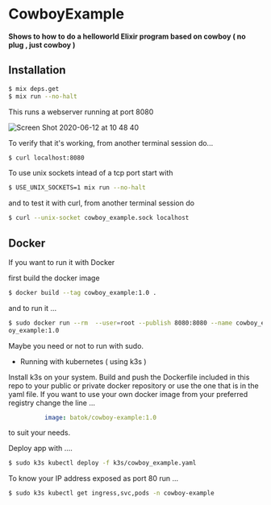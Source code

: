 # CowboyExample

**Shows to how to do a helloworld Elixir program based on cowboy ( no plug , just cowboy )**

## Installation

```bash
$ mix deps.get
$ mix run --no-halt
```

This runs a webserver running at port 8080

![Screen Shot 2020-06-12 at 10 48 40](https://user-images.githubusercontent.com/29124/84521250-56d59380-ac9a-11ea-8dc8-7d1051bad11c.png)

To verify that it's working, from another terminal session do...

```bash
$ curl localhost:8080
```

To use unix sockets intead of a tcp port start with

```bash
$ USE_UNIX_SOCKETS=1 mix run --no-halt
```

and to test it with curl, from another terminal session do

```bash
$ curl --unix-socket cowboy_example.sock localhost
```

## Docker

If you want to run it with Docker

first build the docker image

```bash
$ docker build --tag cowboy_example:1.0 .
```

and to run it ...

```bash
$ sudo docker run --rm  --user=root --publish 8080:8080 --name cowboy_example_z cowb
oy_example:1.0
```

Maybe you need or not to run with sudo.

*  Running with kubernetes ( using k3s )

Install k3s on your system.
Build and push the Dockerfile included in this repo to your public or private docker repository or use the one that is in the yaml file.
If you want to use your own docker image from your preferred registry change the line ...

```yaml
          image: batok/cowboy-example:1.0
```

to suit your needs.

Deploy app with ....

```bash
$ sudo k3s kubectl deploy -f k3s/cowboy_example.yaml
```

To know your IP address exposed as port 80 run ...

```bash
$ sudo k3s kubectl get ingress,svc,pods -n cowboy-example
```


